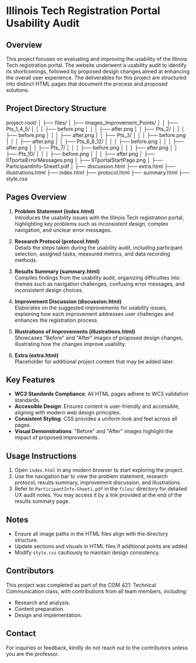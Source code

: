 # Illinois Tech Registration Portal Usability Audit

## Overview

This project focuses on evaluating and improving the usability of the Illinois Tech registration portal. The website underwent a usability audit to identify its shortcomings, followed by proposed design changes aimed at enhancing the overall user experience. The deliverables for this project are structured into distinct HTML pages that document the process and proposed solutions.

## Project Directory Structure
project-root/
│
├── files/
│   ├── Images_Improvement_Points/
│   │   ├── Pts_1_4_5/
│   │   │   ├── before.png
│   │   │   ├── after.png
│   │   ├── Pts_2/
│   │   │   ├── before.png
│   │   │   ├── after.png
│   │   ├── Pts_3/
│   │   │   ├── before.png
│   │   │   ├── after.png
│   │   ├── Pts_6_8_12/
│   │   │   ├── before.png
│   │   │   ├── after.png
│   │   ├── Pts_7/
│   │   │   ├── before.png
│   │   │   ├── after.png
│   │   ├── Pts_10/
│   │   │   ├── before.png
│   │   │   ├── after.png
│   ├── IITportalErrorMessages.png
│   ├── IITportalStartPage.png
│   ├── ParticipantInfo-Sheet1.pdf
│
├── discussion.html
├── extra.html
├── illustrations.html
├── index.html
├── protocol.html
├── summary.html
├── style.css

## Pages Overview

1. **Problem Statement (index.html)**  
   Introduces the usability issues with the Illinois Tech registration portal, highlighting key problems such as inconsistent design, complex navigation, and unclear error messages.

2. **Research Protocol (protocol.html)**  
   Details the steps taken during the usability audit, including participant selection, assigned tasks, measured metrics, and data recording methods.

3. **Results Summary (summary.html)**  
   Compiles findings from the usability audit, organizing difficulties into themes such as navigation challenges, confusing error messages, and inconsistent design choices.

4. **Improvement Discussion (discussion.html)**  
   Elaborates on the suggested improvements for usability issues, explaining how each improvement addresses user challenges and enhances the registration process.

5. **Illustrations of Improvements (illustrations.html)**  
   Showcases "Before" and "After" images of proposed design changes, illustrating how the changes improve usability.

6. **Extra (extra.html)**  
   Placeholder for additional project content that may be added later.

## Key Features

- **WC3 Standards Compliance**: All HTML pages adhere to WC3 validation standards.  
- **Accessible Design**: Ensures content is user-friendly and accessible, aligning with modern web design principles.  
- **Consistent Styling**: CSS provides a uniform look and feel across all pages.  
- **Visual Demonstrations**: "Before" and "After" images highlight the impact of proposed improvements.

## Usage Instructions

1. Open `index.html` in any modern browser to start exploring the project.
2. Use the navigation bar to view the problem statement, research protocol, results summary, improvement discussion, and illustrations.
3. Refer to `ParticipantInfo-Sheet1.pdf` in the `files/` directory for detailed UX audit notes. You may access it by a link provided at the end of the results summary page.

## Notes

- Ensure all image paths in the HTML files align with the directory structure.  
- Update sections and visuals in HTML files if additional points are added.  
- Modify `style.css` cautiously to maintain design consistency.

## Contributors

This project was completed as part of the COM 421: Technical Communication class, with contributions from all team members, including:  
- Research and analysis. 
- Content preparation.  
- Design and implementation.  

## Contact

For inquiries or feedback, kindly do not reach out to the contributors unless you are the professor.
